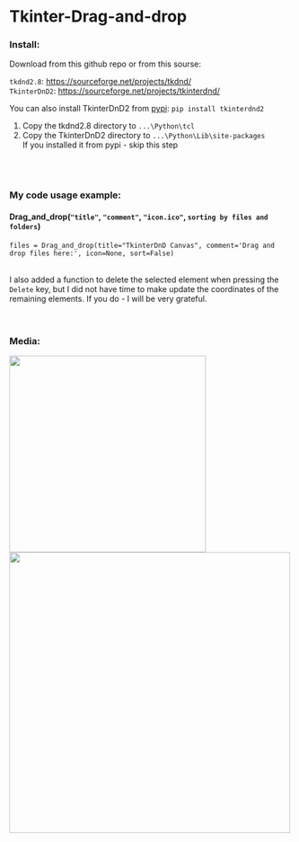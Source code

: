 # Tkinter-Drag-and-drop

### Install:

Download from this github repo or from this sourse:

```tkdnd2.8```: https://sourceforge.net/projects/tkdnd/  <br/>
```TkinterDnD2```: https://sourceforge.net/projects/tkinterdnd/  <br/>

You can also install TkinterDnD2 from <a href="https://pypi.org/project/tkinterdnd2/">pypi</a>: ```pip install tkinterdnd2```


1) Copy the tkdnd2.8 directory to ```...\Python\tcl```
2) Copy the TkinterDnD2 directory to ```...\Python\Lib\site-packages```<br/>
If you installed it from pypi - skip this step

<br/><br/>

### My code usage example:

#### Drag_and_drop(```"title"```, ```"comment"```, ```"icon.ico"```, ```sorting by files and folders```)
```
files = Drag_and_drop(title="TkinterDnD Canvas", comment='Drag and drop files here:', icon=None, sort=False)
```

<br/>
I also added a function to delete the selected element when pressing the <code>Delete</code> key, but I did not have time to make update the coordinates of the remaining elements. If you do - I will be very grateful.
<br/><br/><br/>

### Media:

<img src="image_preview.png" height="350px">
<img src="video_preview.gif" height="500px">
